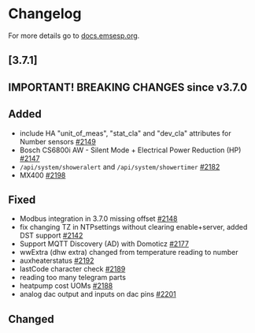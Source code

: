 # Changelog

For more details go to [docs.emsesp.org](https://docs.emsesp.org/).

## [3.7.1]

## **IMPORTANT! BREAKING CHANGES since v3.7.0**

## Added

- include HA "unit_of_meas", "stat_cla" and "dev_cla" attributes for Number sensors [#2149](https://github.com/emsesp/EMS-ESP32/issues/2149)
- Bosch CS6800i AW - Silent Mode + Electrical Power Reduction (HP) [#2147](https://github.com/emsesp/EMS-ESP32/issues/2147)
- `/api/system/showeralert` and `/api/system/showertimer` [#2182](https://github.com/emsesp/EMS-ESP32/issues/2182)
- MX400 [#2198](https://github.com/emsesp/EMS-ESP32/issues/2198)

## Fixed

- Modbus integration in 3.7.0 missing offset [#2148](https://github.com/emsesp/EMS-ESP32/issues/2148)
- fix changing TZ in NTPsettings without clearing enable+server, added DST support [#2142](https://github.com/emsesp/EMS-ESP32/issues/2142)
- Support MQTT Discovery (AD) with Domoticz [#2177](https://github.com/emsesp/EMS-ESP32/issues/2177)
- wwExtra (dhw extra) changed from temperature reading to number
- auxheaterstatus [#2192](https://github.com/emsesp/EMS-ESP32/issues/2192)
- lastCode character check [#2189](https://github.com/emsesp/EMS-ESP32/issues/2189)
- reading too many telegram parts
- heatpump cost UOMs [#2188](https://github.com/emsesp/EMS-ESP32/issues/2188)
- analog dac output and inputs on dac pins [#2201](https://github.com/emsesp/EMS-ESP32/discussions/2201)

## Changed
